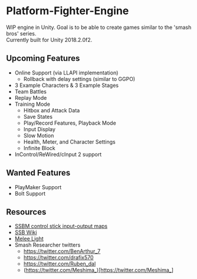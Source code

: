 # Platform-Fighter-Engine
WIP engine in Unity. Goal is to be able to create games similar to the 'smash bros' series.  
Currently built for Unity 2018.2.0f2.

## Upcoming Features
* Online Support (via LLAPI implementation)
	* Rollback with delay settings (similar to GGPO)
* 3 Example Characters & 3 Example Stages
* Team Battles
* Replay Mode
* Training Mode
	* Hitbox and Attack Data
	* Save States
	* Play/Record Features, Playback Mode
	* Input Display
	* Slow Motion
	* Health, Meter, and Character Settings
	* Infinite Block
* InControl/ReWired/cInput 2 support

## Wanted Features
* PlayMaker Support
* Bolt Support

## Resources
* [SSBM control stick input-output maps](https://imgur.com/a/2na5b)
* [SSB Wiki](https://www.ssbwiki.com/)
* [Melee Light](https://github.com/schmooblidon/meleelight)
* Smash Researcher twitters
	* https://twitter.com/BenArthur_7
	* https://twitter.com/drafix570
	* https://twitter.com/Ruben_dal
	* (https://twitter.com/Meshima_)[https://twitter.com/Meshima_]
